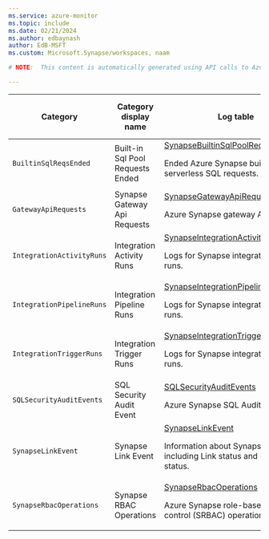 ```yaml
---
ms.service: azure-monitor
ms.topic: include
ms.date: 02/21/2024
ms.author: edbaynash
author: EdB-MSFT
ms.custom: Microsoft.Synapse/workspaces, naam

# NOTE:  This content is automatically generated using API calls to Azure. Any edits made on these files will be overwritten in the next run of the script. 

---
```

  
  
|Category|Category display name| Log table| [Supports basic log plan](/azure/azure-monitor/logs/basic-logs-configure?tabs=portal-1#compare-the-basic-and-analytics-log-data-plans)|[Supports ingestion-time transformation](/azure/azure-monitor/essentials/data-collection-transformations)| Example queries |Costs to export|
|---|---|---|---|---|---|---|
|`BuiltinSqlReqsEnded` |Built-in Sql Pool Requests Ended |[SynapseBuiltinSqlPoolRequestsEnded](/azure/azure-monitor/reference/tables/synapsebuiltinsqlpoolrequestsended)<p>Ended Azure Synapse built-in serverless SQL requests.|No|Yes||No |
|`GatewayApiRequests` |Synapse Gateway Api Requests |[SynapseGatewayApiRequests](/azure/azure-monitor/reference/tables/synapsegatewayapirequests)<p>Azure Synapse gateway API requests.|No|Yes||No |
|`IntegrationActivityRuns` |Integration Activity Runs |[SynapseIntegrationActivityRuns](/azure/azure-monitor/reference/tables/synapseintegrationactivityruns)<p>Logs for Synapse integration activity runs.|No|Yes||Yes |
|`IntegrationPipelineRuns` |Integration Pipeline Runs |[SynapseIntegrationPipelineRuns](/azure/azure-monitor/reference/tables/synapseintegrationpipelineruns)<p>Logs for Synapse integration pipeline runs.|No|Yes||Yes |
|`IntegrationTriggerRuns` |Integration Trigger Runs |[SynapseIntegrationTriggerRuns](/azure/azure-monitor/reference/tables/synapseintegrationtriggerruns)<p>Logs for Synapse integration trigger runs.|No|Yes||Yes |
|`SQLSecurityAuditEvents` |SQL Security Audit Event |[SQLSecurityAuditEvents](/azure/azure-monitor/reference/tables/sqlsecurityauditevents)<p>Azure Synapse SQL Audit Log.|No|Yes||No |
|`SynapseLinkEvent` |Synapse Link Event |[SynapseLinkEvent](/azure/azure-monitor/reference/tables/synapselinkevent)<p>Information about Synapse Link, including Link status and Link table status.|No|No|[Queries](/azure/azure-monitor/reference/queries/synapselinkevent)|Yes |
|`SynapseRbacOperations` |Synapse RBAC Operations |[SynapseRbacOperations](/azure/azure-monitor/reference/tables/synapserbacoperations)<p>Azure Synapse role-based access control (SRBAC) operations.|No|Yes||No |